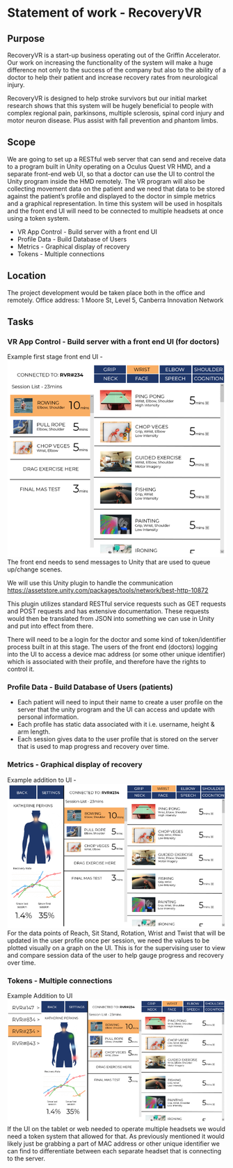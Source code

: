 # Statement of work - RecoveryVR
## Purpose
RecoveryVR is a start-up business operating out of the Griffin Accelerator. Our work on increasing the functionality of the system will make a huge difference not only to the success of the company but also to the ability of a doctor to help their patient and increase recovery rates from neurological injury. 

RecoveryVR is designed to help stroke survivors but our initial market research shows that this system will be hugely beneficial to people with complex regional pain, parkinsons, multiple sclerosis, spinal cord injury and motor neuron disease. Plus assist with fall prevention and phantom limbs. 
## Scope
We are going to set up a RESTful web server that can send and receive data to a program built in Unity operating on a Oculus Quest VR HMD, and a separate front-end web UI, so that a doctor can use the UI to control the Unity program inside the HMD remotely. The VR program will also be collecting movement data on the patient and we need that data to be stored against the patient’s profile and displayed to the doctor in simple metrics and a graphical representation. In time this system will be used in hospitals and the front end UI will need to be connected to multiple headsets at once using a token system.

- VR App Control - Build server with a front end UI
- Profile Data - Build Database of Users
- Metrics - Graphical display of recovery
- Tokens - Multiple connections
## Location
The project development would be taken place both in the office and remotely.
Office address: 1 Moore St, Level 5, Canberra Innovation Network
## Tasks
### VR App Control - Build server with a front end UI (for doctors)
Example first stage front end UI - 
![image](https://github.com/cc33qq/recoveryVR/blob/master/pic/pic1.PNG)
The front end needs to send messages to Unity that are used to queue up/change scenes.

We will use this Unity plugin to handle the communication https://assetstore.unity.com/packages/tools/network/best-http-10872

This plugin utilizes standard RESTful service requests such as GET requests and POST requests and has extensive documentation. These requests would then be translated from JSON into something we can use in Unity and put into effect from there. 

There will need to be a login for the doctor and some kind of token/identifier process built in at this stage. The users of the front end (doctors) logging into the UI to access a device mac address (or some other unique identifier) which is associated with their profile, and therefore have the rights to control it.
### Profile Data - Build Database of Users (patients)
- Each patient will need to input their name to create a user profile on the server that the unity program and the UI can access and update with personal information.
- Each profile has static data associated with it i.e. username, height & arm length.
- Each session gives data to the user profile that is stored on the server that is used to map progress and recovery over time.
### Metrics - Graphical display of recovery
Example addition to UI - 
![image](https://github.com/cc33qq/recoveryVR/blob/master/pic/pic2.PNG)
For the data points of Reach, Sit Stand, Rotation, Wrist and Twist that will be updated in the user profile once per session, we need the values to be plotted visually on a graph on the UI. This is for the supervising user to view and compare session data of the user to help gauge progress and recovery over time. 
### Tokens - Multiple connections
Example Addition to UI
![image](https://github.com/cc33qq/recoveryVR/blob/master/pic/pic3.PNG)
If the UI on the tablet or web needed to operate multiple headsets we would need a token system that allowed for that. As previously mentioned it would likely just be grabbing a part of MAC address or other unique identifier we can find to differentiate between each separate headset that is connecting to the server.


